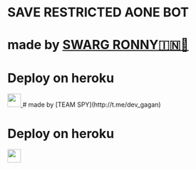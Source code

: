 # SAVE RESTRICTED AONE BOT
# made by [SWARG RONNY🇮🇳🚩](http://https://t.me/SWARGOMEGAOP) 

 
# Deploy on heroku


<a href="https://heroku.com/deploy">
     <img height="30px" src="https://img.shields.io/badge/Deploy%20To%20Heroku-blueviolet?style=for-the-badge&logo=heroku">
  </a>
# made by [TEAM SPY](http://t.me/dev_gagan) 

 
# Deploy on heroku


<a href="https://heroku.com/deploy">
     <img height="30px" src="https://img.shields.io/badge/Deploy%20To%20Heroku-blueviolet?style=for-the-badge&logo=heroku">
  </a>
